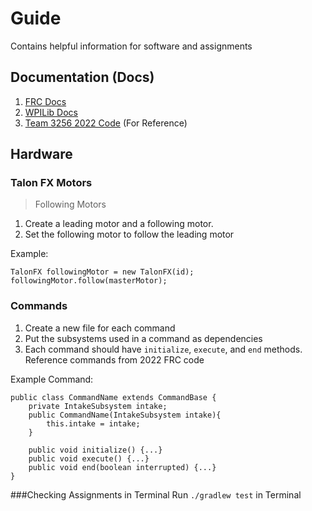 # Guide
Contains helpful information for software and assignments

## Documentation (Docs)
1. [FRC Docs](https://docs.wpilib.org/en/stable/index.html)
2. [WPILib Docs](https://first.wpi.edu/wpilib/allwpilib/docs/release/java/index.html)
3. [Team 3256 2022 Code](https://github.com/Team3256/FRC_Programming_2022) (For Reference)
## Hardware
### Talon FX Motors
> Following Motors


1. Create a leading motor and a following motor.
2. Set the following motor to follow the leading motor

Example:
``` 
TalonFX followingMotor = new TalonFX(id);
followingMotor.follow(masterMotor);
```

### Commands

1. Create a new file for each command
2. Put the subsystems used in a command as dependencies
3. Each command should have `initialize`, `execute`, and `end` methods. Reference commands from 2022 FRC code

Example Command:
```
public class CommandName extends CommandBase {
    private IntakeSubsystem intake;
    public CommandName(IntakeSubsystem intake){
        this.intake = intake;
    }
    
    public void initialize() {...}
    public void execute() {...}
    public void end(boolean interrupted) {...}
}
```

###Checking Assignments in Terminal
Run `./gradlew test` in Terminal



